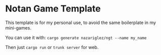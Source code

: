 # Notan Game Template

This template is for my personal use, to avoid the same boilerplate 
in my mini-games. 

You can use it with: `cargo generate nazariglez/ngt --name my_name`

Then just `cargo run` or `trunk server` for web.

